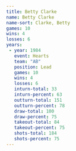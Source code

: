 ```yaml
---
title: Betty Clarke
name: Betty Clarke
name-sort: Clarke, Betty
games: 10
wins: 4
losses: 6
years:
 - year: 1984
   event: Hearts
   team: "AB"
   position: Lead
   games: 10
   wins: 4
   losses: 6
   inturn-total: 33
   inturn-percent: 63
   outturn-total: 151
   outturn-percent: 78
   draw-total: 100
   draw-percent: 75
   takeout-total: 84
   takeout-percent: 75
   shots-total: 184
   shots-percent: 75
---
```

